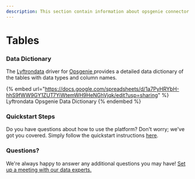 ```yaml
---
description: This section contain information about opsgenie connector tables information
---
```


# Tables

### Data Dictionary

The [Lyftrondata](https://www.lyftrondata.com/) driver for [Opsgenie](https://www.lyftrondata.com/integration/opsgenie/)[ ](https://www.lyftrondata.com/integration/opsgenie/)provides a detailed data dictionary of the tables with data types and column names.

{% embed url="https://docs.google.com/spreadsheets/d/1a7PyHRYbH-hhS9fWW9GY1ZUT7YiWtemWH9HeNGhVjqk/edit?usp=sharing" %}
Lyftrondata Opsgenie Data Dictionary
{% endembed %}

### Quickstart Steps

Do you have questions about how to use the platform? Don't worry; we've got you covered. Simply follow the quickstart instructions [here](../../../../quickstart-steps.md).

### Questions? <a href="#questions" id="questions"></a>

We're always happy to answer any additional questions you may have! [Set up a meeting with our data experts.](https://www.lyftrondata.com/book-a-meeting/)

